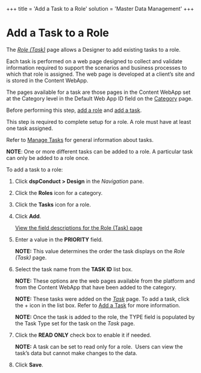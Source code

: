 +++
title = 'Add a Task to a Role'
solution = 'Master Data Management'
+++

# Add a Task to a Role

The <span style="font-style: italic;">[Role
(Task)](../Page_Desc/Role_Task.htm)</span> page allows a Designer to add
existing tasks to a role.

Each task is performed on a web page designed to collect and validate
information required to support the scenarios and business processes to
which that role is assigned. The web page is developed at a client’s
site and is stored in the Content WebApp.

The pages available for a task are those pages in the Content WebApp set
at the Category level in the Default Web App ID field on the
[Category](../Page_Desc/Category_H.htm) page.

Before performing this step, [add a role](Add_a_Role.htm) and [add a
task](Add_a_Task.htm).

This step is required to complete setup for a role. A role must have at
least one task assigned.

Refer to [Manage Tasks](Manage_Tasks.htm) for general information about
tasks.

<span style="font-weight: bold;">NOTE</span>: One or more different
tasks can be added to a role. A particular task can only be added to a
role once.

To add a task to a role:

1.  Click <span style="font-weight: bold;">dspConduct \> Design</span>
    in the <span style="font-style: italic;">Navigation</span> pane.

2.  Click the <span style="font-weight: bold;">Roles</span> icon for a
    category.

3.  Click the <span style="font-weight: bold;">Tasks</span> icon for a
    role.

4.  Click <span style="font-weight: bold;">Add</span>.
    
    [View the field descriptions for the Role (Task)
    page](../Page_Desc/Role_Task.htm)

5.  Enter a value in the
    <span style="font-weight: bold;">PRIORITY</span> field.
    
    **NOTE:** This value determines the order the task displays on the
    <span style="font-style: italic;">Role (Task)</span> page.

6.  Select the task name from the <span style="font-weight: bold;">TASK
    ID</span> list box.  
    
    **NOTE:** These options are the web pages available from the
    platform and from the Content WebApp that have been added to the
    category.
    
    **NOTE:** These tasks were added on the
    <span style="font-style: italic;">[Task](../Page_Desc/Task_H.htm)</span>
    page. To add a task, click the + icon in the list box. Refer to [Add
    a Task](Add_a_Task.htm) for more information.
    
    **NOTE:** Once the task is added to the role, the TYPE field is
    populated by the Task Type set for the task on the
    <span style="font-style: italic;">Task</span> page.

7.  Click the <span style="font-weight: bold;">READ ONLY</span> check
    box to enable it if needed.
    
    **NOTE:** A task can be set to read only for a role.  Users can view
    the task’s data but cannot make changes to the data.

8.  Click <span style="font-weight: bold;">Save</span>.
